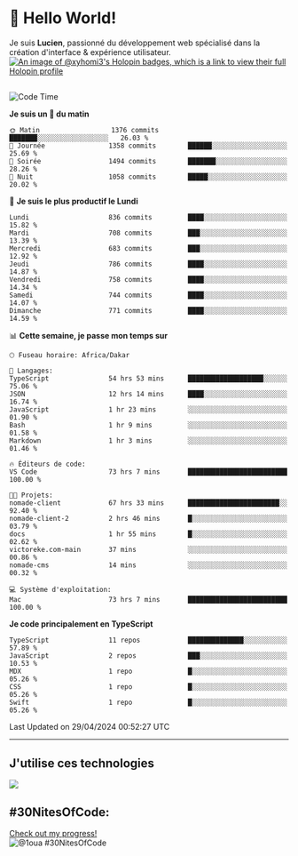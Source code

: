 # 👋 Hello World!

Je suis **Lucien**, passionné du développement web spécialisé dans la création d'interface & expérience utilisateur.
[![An image of @xyhomi3's Holopin badges, which is a link to view their full Holopin profile](https://holopin.me/xyhomi3)](https://holopin.io/@xyhomi3)

##

<!--START_SECTION:waka-->
![Code Time](http://img.shields.io/badge/Code%20Time-1%2C075%20hrs%2015%20mins-blue)

**Je suis un 🐤 du matin** 

```text
🌞 Matin                  1376 commits        ███████░░░░░░░░░░░░░░░░░░   26.03 % 
🌆 Journée                1358 commits        ██████░░░░░░░░░░░░░░░░░░░   25.69 % 
🌃 Soirée                 1494 commits        ███████░░░░░░░░░░░░░░░░░░   28.26 % 
🌙 Nuit                   1058 commits        █████░░░░░░░░░░░░░░░░░░░░   20.02 % 
```
📅 **Je suis le plus productif le Lundi** 

```text
Lundi                    836 commits         ████░░░░░░░░░░░░░░░░░░░░░   15.82 % 
Mardi                    708 commits         ███░░░░░░░░░░░░░░░░░░░░░░   13.39 % 
Mercredi                 683 commits         ███░░░░░░░░░░░░░░░░░░░░░░   12.92 % 
Jeudi                    786 commits         ████░░░░░░░░░░░░░░░░░░░░░   14.87 % 
Vendredi                 758 commits         ████░░░░░░░░░░░░░░░░░░░░░   14.34 % 
Samedi                   744 commits         ████░░░░░░░░░░░░░░░░░░░░░   14.07 % 
Dimanche                 771 commits         ████░░░░░░░░░░░░░░░░░░░░░   14.59 % 
```


📊 **Cette semaine, je passe mon temps sur** 

```text
🕑︎ Fuseau horaire: Africa/Dakar

💬 Langages: 
TypeScript               54 hrs 53 mins      ███████████████████░░░░░░   75.06 % 
JSON                     12 hrs 14 mins      ████░░░░░░░░░░░░░░░░░░░░░   16.74 % 
JavaScript               1 hr 23 mins        ░░░░░░░░░░░░░░░░░░░░░░░░░   01.90 % 
Bash                     1 hr 9 mins         ░░░░░░░░░░░░░░░░░░░░░░░░░   01.58 % 
Markdown                 1 hr 3 mins         ░░░░░░░░░░░░░░░░░░░░░░░░░   01.46 % 

🔥 Éditeurs de code: 
VS Code                  73 hrs 7 mins       █████████████████████████   100.00 % 

🐱‍💻 Projets: 
nomade-client            67 hrs 33 mins      ███████████████████████░░   92.40 % 
nomade-client-2          2 hrs 46 mins       █░░░░░░░░░░░░░░░░░░░░░░░░   03.79 % 
docs                     1 hr 55 mins        █░░░░░░░░░░░░░░░░░░░░░░░░   02.62 % 
victoreke.com-main       37 mins             ░░░░░░░░░░░░░░░░░░░░░░░░░   00.86 % 
nomade-cms               14 mins             ░░░░░░░░░░░░░░░░░░░░░░░░░   00.32 % 

💻 Système d'exploitation: 
Mac                      73 hrs 7 mins       █████████████████████████   100.00 % 
```

**Je code principalement en TypeScript** 

```text
TypeScript               11 repos            ██████████████░░░░░░░░░░░   57.89 % 
JavaScript               2 repos             ███░░░░░░░░░░░░░░░░░░░░░░   10.53 % 
MDX                      1 repo              █░░░░░░░░░░░░░░░░░░░░░░░░   05.26 % 
CSS                      1 repo              █░░░░░░░░░░░░░░░░░░░░░░░░   05.26 % 
Swift                    1 repo              █░░░░░░░░░░░░░░░░░░░░░░░░   05.26 % 
```




 Last Updated on 29/04/2024 00:52:27 UTC
<!--END_SECTION:waka-->
---

## J'utilise ces technologies

<p align="left">
  <a href="https://skillicons.dev">
    <img src="https://skillicons.dev/icons?i=ts,js,md,scss,tailwind,react,redux,docker,express,astro,vite,nextjs,vercel,figma,ableton" />
  </a>
</p>

## #30NitesOfCode:
  [Check out my progress!](https://www.codedex.io/@1oua/30-nites-of-code)  
  ![@1oua #30NitesOfCode](https://www.codedex.io/api/petStatus?user=1oua)
